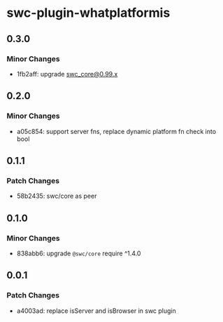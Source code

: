 # swc-plugin-whatplatformis

## 0.3.0

### Minor Changes

- 1fb2aff: upgrade swc_core@0.99.x

## 0.2.0

### Minor Changes

- a05c854: support server fns, replace dynamic platform fn check into bool

## 0.1.1

### Patch Changes

- 58b2435: swc/core as peer

## 0.1.0

### Minor Changes

- 838abb6: upgrade `@swc/core` require ^1.4.0

## 0.0.1

### Patch Changes

- a4003ad: replace isServer and isBrowser in swc plugin
